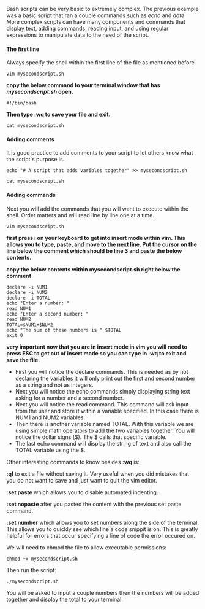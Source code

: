 Bash scripts can be very basic to extremely complex. The previous example was a basic script that ran a couple commands such as *echo* and *date*. More complex scripts can have many components and commands that display text, adding commands, reading input, and using regular expressions to manipulate data to the need of the script. 

#### The first line

Always specify the shell within the first line of the file as mentioned before.

```execute
vim mysecondscript.sh
```

**copy the below command to your terminal window that has *mysecondscript.sh* open.**

```copy
#!/bin/bash
```
**Then type :wq to save your file and exit.**

```execute
cat mysecondscript.sh
```

#### Adding comments

It is good practice to add comments to your script to let others know what the script's purpose is.

```execute
echo "# A script that adds varibles together" >> mysecondscript.sh
```

```execute
cat mysecondscript.sh
```

#### Adding commands

Next you will add the commands that you will want to execute within the shell. Order matters and will read line by line one at a time. 

```execute
vim mysecondscript.sh
```
**first press i on your keyboard to get into insert mode within vim. This allows you to type, paste, and move to the next line. Put the cursor on the line below the comment which should be line 3 and paste the below contents.**

**copy the below contents within mysecondscript.sh right below the comment**

```copy
declare -i NUM1
declare -i NUM2
declare -i TOTAL
echo "Enter a number: "
read NUM1
echo "Enter a second number: "
read NUM2
TOTAL=$NUM1+$NUM2
echo "The sum of these numbers is " $TOTAL
exit 0
```
**very important now that you are in insert mode in vim you will need to press ESC to get out of insert mode so you can type in :wq to exit and save the file.**

- First you will notice the declare commands. This is needed as by not declaring the variables it will only print out the first and second number as a string and not as integers. 
- Next you will notice the echo commands simply displaying string text asking for a number and a second number.
- Next you will notice the read command. This command will ask input from the user and store it within a variable specified. In this case there is NUM1 and NUM2 variables. 
- Then there is another variable named TOTAL. With this variable we are using simple math operators to add the two variables together. You will notice the dollar signs ($). The $ calls that specific variable.
- The last echo command will display the string of text and also call the TOTAL variable using the $. 

Other interesting commands to know besides **:wq** is:

**:q!** to exit a file without saving it. Very useful when you did mistakes that you do not want to save and just want to quit the vim editor.

**:set paste** which allows you to disable automated indenting.

**:set nopaste** after you pasted the content with the previous set paste command.

**:set number** which allows you to set numbers along the side of the terminal. This allows you to quickly see which line a code snippit is on. This is greatly helpful for errors that occur specifying a line of code the error occured on. 

We will need to chmod the file to allow executable permissions:

```execute
chmod +x mysecondscript.sh
```

Then run the script:

```execute
./mysecondscript.sh
```

You will be asked to input a couple numbers then the numbers will be added together and display the total to your terminal. 